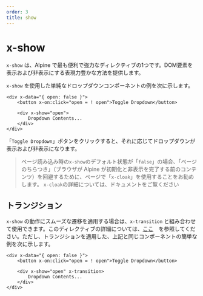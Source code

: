 ```yaml
---
order: 3
title: show
---
```


# x-show

<!-- `x-show` is one of the most useful and powerful directives in Alpine. It provides an expressive way to show and hide DOM elements. -->

<!-- Here's an example of a simple dropdown component using `x-show`. -->

`x-show` は、Alpine で最も便利で強力なディレクティブの1つです。DOM要素を表示および非表示にする表現力豊かな方法を提供します。

`x-show` を使用した単純なドロップダウンコンポーネントの例を次に示します。

```alpine
<div x-data="{ open: false }">
    <button x-on:click="open = ! open">Toggle Dropdown</button>

    <div x-show="open">
        Dropdown Contents...
    </div>
</div>
```

<!-- When the "Toggle Dropdown" button is clicked, the dropdown will show and hide accordingly. -->

<!-- > If the "default" state of an `x-show` on page load is "false", you may want to use `x-cloak` on the page to avoid "page flicker" (The effect that happens when the browser renders your content before Alpine is finished initializing and hiding it.) You can learn more about `x-cloak` in its documentation. -->

「`Toggle Dropdown`」ボタンをクリックすると、それに応じてドロップダウンが表示および非表示になります。

> ページ読み込み時の`x-show`のデフォルト状態が「`false`」の場合、「ページのちらつき」（ブラウザが Alpine が初期化と非表示を完了する前のコンテンツ）を回避するために、ページで「`x-cloak`」を使用することをお勧めします。 `x-cloak`の詳細については、ドキュメントをご覧ください

<a name="with-transitions"></a>

## トランジション

<!-- If you want to apply smooth transitions to the `x-show` behavior, you can use it in conjunction with `x-transition`. You can learn more about that directive [here](/directives/transition), but here's a quick example of the same component as above, just with transitions applied. -->

`x-show` の動作にスムーズな遷移を適用する場合は、`x-transition` と組み合わせて使用​​できます。このディレクティブの詳細については、[ここ](/directives/transition)　を参照してください。ただし、トランジションを適用した、上記と同じコンポーネントの簡単な例を次に示します。

```alpine
<div x-data="{ open: false }">
    <button x-on:click="open = ! open">Toggle Dropdown</button>

    <div x-show="open" x-transition>
        Dropdown Contents...
    </div>
</div>
```
